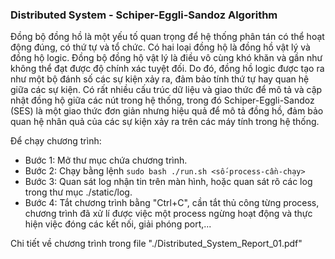 ### Distributed System - Schiper-Eggli-Sandoz Algorithm
Đồng bộ đồng hồ là một yếu tố quan trọng để hệ thống phân tán có thể hoạt
động đúng, có thứ tự và tổ chức. Có hai loại đồng hộ là đồng hồ vật lý và đồng
hộ logic. Đồng bộ đồng hộ vật lý là điều vô cùng khó khăn và gần như không thể
đạt được độ chính xác tuyệt đối. Do đó, đồng hồ logic được tạo ra như một bộ
đánh số các sự kiện xảy ra, đảm bảo tính thứ tự hay quan hệ giữa các sự kiện.
Có rất nhiều cấu trúc dữ liệu và giao thức để mô tả và cập nhật đồng hộ giữa
các nút trong hệ thống, trong đó Schiper-Eggli-Sandoz (SES) là một giao thức
đơn giản nhưng hiệu quả để mô tả đồng hồ, đảm bảo quan hệ nhân quả của các
sự kiện xảy ra trên các máy tính trong hệ thống. 

Để chạy chương trình: 

* Bước 1: Mở thư mục chứa chương trình.
* Bước 2: Chạy bằng lệnh
```sudo bash ./run.sh <số-process-cần-chạy>```
* Bước 3: Quan sát log nhận tin trên màn hình, hoặc quan sát rõ các log trong
thư mục ./static/log.
* Bước 4: Tắt chương trình bằng "Ctrl+C", cần tắt thủ công từng process,
chương trình đã xử lí được việc một process ngừng hoạt động và thực hiện
việc đóng các kết nối, giải phóng port,...

Chi tiết về chương trình trong file "./Distributed_System_Report_01.pdf"